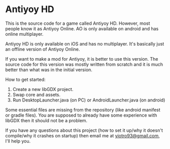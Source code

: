 # Antiyoy HD

This is the source code for a game called Antiyoy HD. However, most people know it as Antiyoy Online. AO is only available on android and has online multiplayer. 

Antiyoy HD is only available on iOS and has no multiplayer. It's basically just an offline version of Antiyoy Online. 

If you want to make a mod for Antiyoy, it is better to use this version. The source code for this version was mostly written from scratch and it is much better than what was in the initial version. 

How to get started:
1. Create a new libGDX project. 
2. Swap core and assets. 
3. Run DesktopLauncher.java (on PC) or AndroidLauncher.java (on android)

Some essential files are missing from the repository (like android manifest or gradle files). You are supposed to already have some experience with libGDX then it should not be a problem. 

If you have any questions about this project (how to set it up/why it doesn't compile/why it crashes on startup) then email me at yiotro93@gmail.com, I'll help you. 
